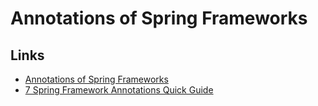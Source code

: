 # Annotations of Spring Frameworks

## Links
- [Annotations of Spring Frameworks](https://anushasp07.medium.com/annotations-of-spring-frameworks-7b855b70ad63)
- [7 Spring Framework Annotations Quick Guide](https://medium.com/programming-for-beginners/7-spring-framework-annotations-quick-guide-1196c6df1a57)
